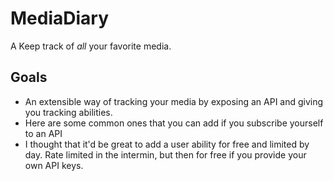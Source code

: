 # MediaDiary
A Keep track of _all_ your favorite media.

## Goals
- An extensible way of tracking your media by exposing an API and giving you tracking abilities.
- Here are some common ones that you can add if you subscribe yourself to an API
- I thought that it'd be great to add a user ability for free and limited by day. Rate limited in the intermin, but then for free if you provide your own API keys.
